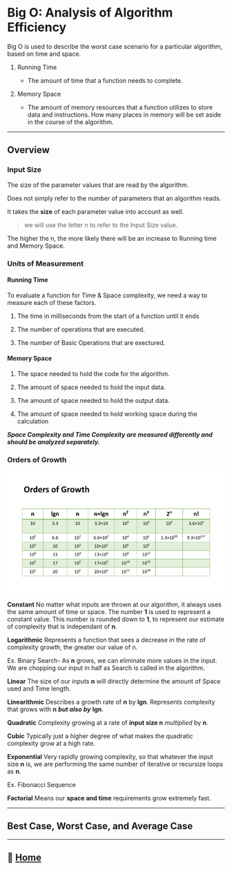 # Big O: Analysis of Algorithm Efficiency

Big O is used to describe the worst case scenario for a particular algorithm, based on time and space.

1. Running Time
    * The amount of time that a function needs to complete.

2. Memory Space
    * The amount of memory resources that a function utilizes to store data and instructions. How many places in memory will be set aside in the course of the algorithm.

_____

## Overview

### Input Size

The size of the parameter values that are read by the algorithm.

 Does not simply refer to the number of parameters that an algorithm reads.

 It takes the **size** of each parameter value into account as well.

 > we will use the letter n to refer to the Input Size value.

The higher the n, the more likely there will be an increase to Running time and Memory Space.

### Units of Measurement

#### Running Time

To evaluate a function for Time & Space complexity, we need a way to measure each of these factors.

1. The time in milliseconds from the start of a function until it ends

2. The number of operations that are executed.

3. The number of Basic Operations that are exectured.

#### Memory Space

1. The space needed to hold the code for the algorithm.

2. The amount of space needed to hold the input data.

3. The amount of space needed to hold the output data.

4. The amount of space needed to hold working space during the calculation

***Space Complexity and Time Complexity are measured differently and should be analyzed separately.***

### Orders of Growth

![Orders of Growth](/images/OrdersOfGrowth.png)

**Constant**
No matter what inputs are thrown at our algorithm, it always uses the same amount of time or space. The number **1** is used to represent a constant value. This number is rounded down to **1**, to represent our estimate of complexity that is independant of **n**.

**Logarithmic**
Represents a function that sees a decrease in the rate of complexity growth, the greater our value of n.

Ex. Binary Search- As **n** grows, we can eliminate more values in the input. We are chopping our input in half as Search is called in the algorithm.

**Linear**
The size of our inputs **n** will directly determine the amount of Space used and Time length.

**Linearithmic**
Describes a growth rate of **n** by **lgn**. Represents complexity that grows with **n** ***but also by*** **lgn**.

**Quadratic**
Complexity growing at a rate of **input size n** *multiplied* by **n**.

**Cubic**
Typically just a higher degree of what makes the quadratic complexity grow at a high rate.

**Exponential**
Very rapidly growing complexity, so that whatever the input size **n** is, we are performing the same number of iterative or recursize loops as **n**.

Ex. Fibonacci Sequence

**Factorial**
Means our **space and time** requirements grow extremely fast.

_____

## Best Case, Worst Case, and Average Case

_____

## 🏡 [**Home**](https://mistidinzy.github.io/ReadingNotes/)
